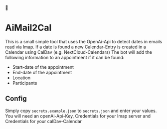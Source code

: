 🤖
# AiMail2Cal

This is a small simple tool that uses the OpenAi-Api to detect dates in emails read via Imap. If a date is found a new Calendar-Entry is created in a Calendar using CalDav (e.g. NextCloud-Calendars)
The bot will add the following information to an appointment if it can be found:
* Start-date of the appointment
* End-date of the appointment
* Location
* Participants

## Config
Simply copy `secrets.example.json` to `secrets.json` and enter your values. You will need an openAi-Api-Key, Credentials for your Imap server and Credentials for your calDav-Calendar

